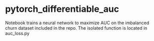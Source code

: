 # pytorch_differentiable_auc

Notebook trains a neural network to maximize AUC on the imbalanced churn dataset included in the repo.
The isolated function is located in auc_loss.py
